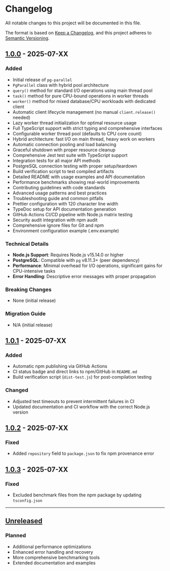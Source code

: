 # Changelog

All notable changes to this project will be documented in this file.

The format is based on [Keep a Changelog](https://keepachangelog.com/en/1.0.0/),
and this project adheres to
[Semantic Versioning](https://semver.org/spec/v2.0.0.html).

## [1.0.0] - 2025-07-XX

### Added

- Initial release of `pg-parallel`
- `PgParallel` class with hybrid pool architecture
- `query()` method for standard I/O operations using main thread pool
- `task()` method for pure CPU-bound operations in worker threads
- `worker()` method for mixed database/CPU workloads with dedicated client
- Automatic client lifecycle management (no manual `client.release()` needed)
- Lazy worker thread initialization for optimal resource usage
- Full TypeScript support with strict typing and comprehensive interfaces
- Configurable worker thread pool (defaults to CPU core count)
- Hybrid architecture: fast I/O on main thread, heavy work on workers
- Automatic connection pooling and load balancing
- Graceful shutdown with proper resource cleanup
- Comprehensive Jest test suite with TypeScript support
- Integration tests for all major API methods
- PostgreSQL connection testing with proper setup/teardown
- Build verification script to test compiled artifacts
- Detailed README with usage examples and API documentation
- Performance benchmarks showing real-world improvements
- Contributing guidelines with code standards
- Advanced usage patterns and best practices
- Troubleshooting guide and common pitfalls
- Prettier configuration with 120 character line width
- TypeDoc setup for API documentation generation
- GitHub Actions CI/CD pipeline with Node.js matrix testing
- Security audit integration with npm audit
- Comprehensive ignore files for Git and npm
- Environment configuration example (.env.example)

### Technical Details

- **Node.js Support**: Requires Node.js v15.14.0 or higher
- **PostgreSQL**: Compatible with `pg` v8.11.3+ (peer dependency)
- **Performance**: Minimal overhead for I/O operations, significant gains for
  CPU-intensive tasks
- **Error Handling**: Descriptive error messages with proper propagation

### Breaking Changes

- None (initial release)

### Migration Guide

- N/A (initial release)

## [1.0.1] - 2025-07-XX

### Added

- Automatic npm publishing via GitHub Actions
- CI status badge and direct links to npm/GitHub in `README.md`
- Build verification script (`dist-test.js`) for post-compilation testing

### Changed

- Adjusted test timeouts to prevent intermittent failures in CI
- Updated documentation and CI workflow with the correct Node.js version

## [1.0.2] - 2025-07-XX

### Fixed

- Added `repository` field to `package.json` to fix npm provenance error

## [1.0.3] - 2025-07-XX

### Fixed

- Excluded benchmark files from the npm package by updating `tsconfig.json`

---

## [Unreleased]

### Planned

- Additional performance optimizations
- Enhanced error handling and recovery
- More comprehensive benchmarking tools
- Extended documentation and examples

[1.0.0]: https://github.com/j-givisiez/pg-parallel/releases/tag/v1.0.0
[1.0.1]: https://github.com/j-givisiez/pg-parallel/compare/v1.0.0...v1.0.1
[1.0.2]: https://github.com/j-givisiez/pg-parallel/compare/v1.0.1...v1.0.2
[1.0.3]: https://github.com/j-givisiez/pg-parallel/compare/v1.0.2...v1.0.3
[Unreleased]: https://github.com/j-givisiez/pg-parallel/compare/v1.0.3...HEAD
